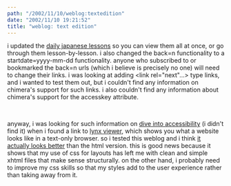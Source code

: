 ```yaml
---
path: "/2002/11/10/weblog:textedition" 
date: "2002/11/10 19:21:52" 
title: "weblog: text edition" 
---
```

<p>i updated the <a href="http://weblog.randomchaos.com/japanese.php">daily japanese lessons</a> so you can view them all at once, or go through them lesson-by-lesson. i also changed the back=n functionality to a startdate=yyyy-mm-dd functionality. anyone who subscribed to or bookmarked the back=n urls (which i believe is precisely no one) will need to change their links. i was looking at adding &lt;link rel="next"...&gt; type links, and i wanted to test them out, but i couldn't find any information on chimera's support for such links. i also couldn't find any information about chimera's support for the accesskey attribute.</p><br><p>anyway, i was looking for such information on <a href="http://diveintoaccessibility.org/">dive into accessibility</a> (i didn't find it) when i found a link to <a href="http://www.delorie.com/web/lynxview.html">lynx viewer</a>, which shows you what a website looks like in a text-only browser. so i tested this weblog and i think <a href="http://www.delorie.com/web/lynxview.cgi?url=http%3A%2F%2Fweblog.randomchaos.com">it actually looks better</a> than the html version. this is good news because it shows that my use of css for layouts has left me with clean and simple xhtml files that make sense structurally. on the other hand, i probably need to improve my css skills so that my styles add to the user experience rather than taking away from it.</p>